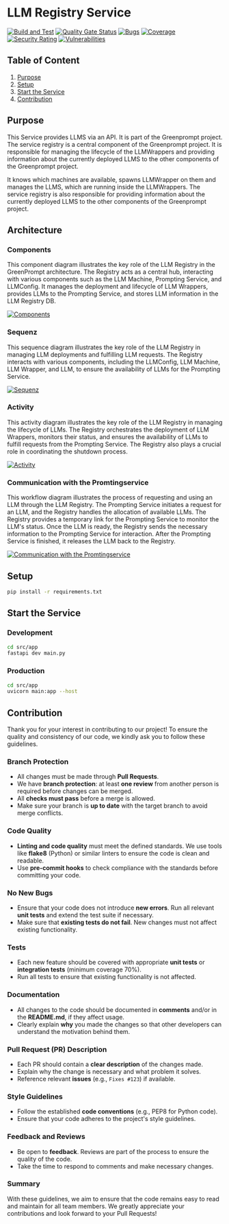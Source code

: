 # LLM Registry Service
[![Build and Test](https://github.com/gflachs/GreenPrompt_LLM_Registry/actions/workflows/build.yml/badge.svg)](https://github.com/gflachs/GreenPrompt_LLM_Registry/actions/workflows/build.yml)
[![Quality Gate Status](https://sonarcloud.io/api/project_badges/measure?project=gflachs_GreenPrompt_LLM_Registry&metric=alert_status)](https://sonarcloud.io/summary/new_code?id=gflachs_GreenPrompt_LLM_Registry)
[![Bugs](https://sonarcloud.io/api/project_badges/measure?project=gflachs_GreenPrompt_LLM_Registry&metric=bugs)](https://sonarcloud.io/summary/new_code?id=gflachs_GreenPrompt_LLM_Registry)
[![Coverage](https://sonarcloud.io/api/project_badges/measure?project=gflachs_GreenPrompt_LLM_Registry&metric=coverage)](https://sonarcloud.io/summary/new_code?id=gflachs_GreenPrompt_LLM_Registry)
[![Security Rating](https://sonarcloud.io/api/project_badges/measure?project=gflachs_GreenPrompt_LLM_Registry&metric=security_rating)](https://sonarcloud.io/summary/new_code?id=gflachs_GreenPrompt_LLM_Registry)
[![Vulnerabilities](https://sonarcloud.io/api/project_badges/measure?project=gflachs_GreenPrompt_LLM_Registry&metric=vulnerabilities)](https://sonarcloud.io/summary/new_code?id=gflachs_GreenPrompt_LLM_Registry)

## Table of Content
1. [Purpose](#purpose)
2. [Setup](#setup)
3. [Start the Service](#start-the-service)
4. [Contribution](#contribution)

## Purpose

This Service provides LLMS via an API. It is part of the Greenprompt project. The service registry is a central component of the Greenprompt project. It is responsible for managing the lifecycle of the LLMWrappers and providing information about the currently deployed LLMS to the other components of the Greenprompt project.

It knows which machines are available, spawns LLMWrapper on them and manages the LLMS, which are running inside the LLMWrappers. The service registry is also responsible for providing information about the currently deployed LLMS to the other components of the Greenprompt project.

## Architecture
### Components
This component diagram illustrates the key role of the LLM Registry in the GreenPrompt architecture. The Registry acts as a central hub, interacting with various components such as the LLM Machine, Prompting Service, and LLMConfig. It manages the deployment and lifecycle of LLM Wrappers, provides LLMs to the Prompting Service, and stores LLM information in the LLM Registry DB.

[![Components](https://tinyurl.com/2dml8ap9)](https://tinyurl.com/2dml8ap9)<!--![Components](./docs/architecture/components.puml)-->

### Sequenz
This sequence diagram illustrates the key role of the LLM Registry in managing LLM deployments and fulfilling LLM requests. The Registry interacts with various components, including the LLMConfig, LLM Machine, LLM Wrapper, and LLM, to ensure the availability of LLMs for the Prompting Service.

[![Sequenz](https://tinyurl.com/2dcbntvl)](https://tinyurl.com/2dcbntvl)<!--![Sequenz](./docs/architecture/sequenz.puml)-->

### Activity
This activity diagram illustrates the key role of the LLM Registry in managing the lifecycle of LLMs. The Registry orchestrates the deployment of LLM Wrappers, monitors their status, and ensures the availability of LLMs to fulfill requests from the Prompting Service. The Registry also plays a crucial role in coordinating the shutdown process.

[![Activity](https://tinyurl.com/2cxpee47)](https://tinyurl.com/2cxpee47)<!--![Activity](./docs/architecture/activity.puml)-->

### Communication with the Promtingservice
This workflow diagram illustrates the process of requesting and using an LLM through the LLM Registry. The Prompting Service initiates a request for an LLM, and the Registry handles the allocation of available LLMs. The Registry provides a temporary link for the Prompting Service to monitor the LLM's status. Once the LLM is ready, the Registry sends the necessary information to the Prompting Service for interaction. After the Prompting Service is finished, it releases the LLM back to the Registry.

[![Communication with the Promtingservice](https://tinyurl.com/29qrd7rv)](https://tinyurl.com/29qrd7rv)<!--![Communication with the Promtingservice](./docs/architecture/promptingservice_workflow.puml)-->

## Setup

```sh
pip install -r requirements.txt
```

## Start the Service 

### Development
```sh
cd src/app
fastapi dev main.py
```

### Production
```sh
cd src/app
uvicorn main:app --host
```


## Contribution

Thank you for your interest in contributing to our project! To ensure the quality and consistency of our code, we kindly ask you to follow these guidelines.

### Branch Protection

- All changes must be made through **Pull Requests**.
- We have **branch protection**: at least **one review** from another person is required before changes can be merged.
- All **checks must pass** before a merge is allowed.
- Make sure your branch is **up to date** with the target branch to avoid merge conflicts.

### Code Quality

- **Linting and code quality** must meet the defined standards. We use tools like **flake8** (Python) or similar linters to ensure the code is clean and readable.
- Use **pre-commit hooks** to check compliance with the standards before committing your code.

### No New Bugs

- Ensure that your code does not introduce **new errors**. Run all relevant **unit tests** and extend the test suite if necessary.
- Make sure that **existing tests do not fail**. New changes must not affect existing functionality.

### Tests

- Each new feature should be covered with appropriate **unit tests** or **integration tests** (minimum coverage 70%).
- Run all tests to ensure that existing functionality is not affected.

### Documentation

- All changes to the code should be documented in **comments** and/or in the **README.md**, if they affect usage.
- Clearly explain **why** you made the changes so that other developers can understand the motivation behind them.

### Pull Request (PR) Description

- Each PR should contain a **clear description** of the changes made.
- Explain why the change is necessary and what problem it solves.
- Reference relevant **issues** (e.g., `Fixes #123`) if available.

### Style Guidelines

- Follow the established **code conventions** (e.g., PEP8 for Python code).
- Ensure that your code adheres to the project's style guidelines.

### Feedback and Reviews

- Be open to **feedback**. Reviews are part of the process to ensure the quality of the code.
- Take the time to respond to comments and make necessary changes.

### Summary

With these guidelines, we aim to ensure that the code remains easy to read and maintain for all team members. We greatly appreciate your contributions and look forward to your Pull Requests!
